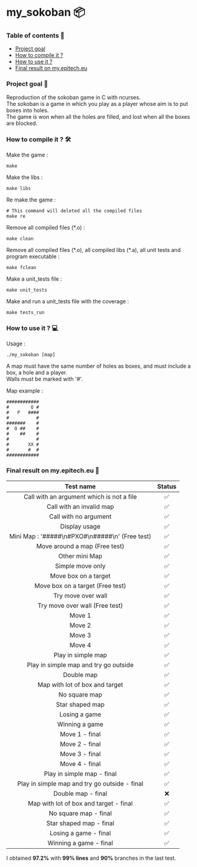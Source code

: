 # my_sokoban 📦



### Table of contents 📑
- [Project goal](https://github.com/toro-nicolas/my_ls#project-goal-)
- [How to compile it ?](https://github.com/toro-nicolas/my_ls#how-to-compile-it--)
- [How to use it ?](https://github.com/toro-nicolas/my_ls#how-to-use-it--)
- [Final result on my.epitech.eu](https://github.com/toro-nicolas/my_ls#final-result-on-myepitecheu-)

### Project goal 🎯
Reproduction of the sokoban game in C with ncurses.    
The sokoban is a game in which you play as a player whose aim is to put boxes into holes.    
The game is won when all the holes are filled, and lost when all the boxes are blocked.     

### How to compile it ? 🛠️
Make the game :
```shell
make
```

Make the libs :
```shell
make libs
```

Re make the game :
```shell
# This command will deleted all the compiled files
make re
```

Remove all compiled files (*.o) :
```shell
make clean
```

<p>Remove all compiled files (*.o), all compiled libs (*.a), all unit tests and program executable  :</p>

```shell
make fclean
```

Make a unit_tests file :
```shell
make unit_tests
```

Make and run a unit_tests file with the coverage :
```shell
make tests_run
```

### How to use it ? 💻
Usage :
```Shell
./my_sokoban [map]
```

A map must have the same number of holes as boxes, and must include a box, a hole and a player.    
Walls must be marked with '#'.

Map example :
```Shell
############
#        O #
#   P   ####
#          #
#######    #
#  O ##    #
#    ##    #
#          #
#       XX #
#       #  #
############
```

### Final result on my.epitech.eu 🚩
|                   Test name                    | Status |
|:----------------------------------------------:|:------:|
|   Call with an argument which is not a file    |   ✅    |
|            Call with an invalid map            |   ✅    |
|             Call with no argument              |   ✅    |
|                 Display usage                  |   ✅    |
| Mini Map : '#####\n#PXO#\n#####\n' (Free test) |   ✅    |
|         Move around a map (Free test)          |   ✅    |
|                 Other mini Map                 |   ✅    |
|                Simple move only                |   ✅    |
|              Move box on a target              |   ✅    |
|        Move box on a target (Free test)        |   ✅    |
|               Try move over wall               |   ✅    |
|         Try move over wall (Free test)         |   ✅    |
|                     Move 1                     |   ✅    |
|                     Move 2                     |   ✅    |
|                     Move 3                     |   ✅    |
|                     Move 4                     |   ✅    |
|               Play in simple map               |   ✅    |
|     Play in simple map and try go outside      |   ✅    |
|                   Double map                   |   ✅    |
|         Map with lot of box and target         |   ✅    |
|                 No square map                  |   ✅    |
|                Star shaped map                 |   ✅    |
|                 Losing a game                  |   ✅    |
|                 Winning a game                 |   ✅    |
|                 Move 1 - final                 |   ✅    |
|                 Move 2 - final                 |   ✅    |
|                 Move 3 - final                 |   ✅    |
|                 Move 4 - final                 |   ✅    |
|           Play in simple map - final           |   ✅    |
| Play in simple map and try go outside - final  |   ✅    |
|               Double map - final               |   ❌    |
|     Map with lot of box and target - final     |   ✅    |
|             No square map - final              |   ✅    |
|            Star shaped map - final             |   ✅    |
|             Losing a game - final              |   ✅    |
|             Winning a game - final             |   ✅    |

I obtained **97.2%** with **99% lines** and **90%** branches in the last test.
